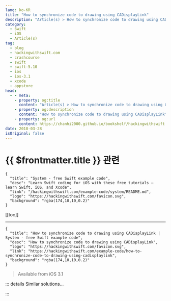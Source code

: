 ```yaml
---
lang: ko-KR
title: "How to synchronize code to drawing using CADisplayLink"
description: "Article(s) > How to synchronize code to drawing using CADisplayLink"
category:
  - Swift
  - iOS
  - Article(s)
tag: 
  - blog
  - hackingwithswift.com
  - crashcourse
  - swift
  - swift-5.10
  - ios
  - ios-3.1
  - xcode
  - appstore
head:
  - - meta:
    - property: og:title
      content: "Article(s) > How to synchronize code to drawing using CADisplayLink"
    - property: og:description
      content: "How to synchronize code to drawing using CADisplayLink"
    - property: og:url
      content: https://chanhi2000.github.io/bookshelf/hackingwithswift.com/example-code/how-to-synchronize-code-to-drawing-using-cadisplaylink.html
date: 2018-03-28
isOriginal: false
---
```


# {{ $frontmatter.title }} 관련

```component VPCard
{
  "title": "System - free Swift example code",
  "desc": "Learn Swift coding for iOS with these free tutorials – learn Swift, iOS, and Xcode",
  "link": "/hackingwithswift.com/example-code/system/README.md",
  "logo": "https://hackingwithswift.com/favicon.svg",
  "background": "rgba(174,10,10,0.2)"
}
```

[[toc]]

---

```component VPCard
{
  "title": "How to synchronize code to drawing using CADisplayLink | System - free Swift example code",
  "desc": "How to synchronize code to drawing using CADisplayLink",
  "logo": "https://hackingwithswift.com/favicon.svg",
  "link": "https://hackingwithswift.com/example-code/how-to-synchronize-code-to-drawing-using-cadisplaylink",
  "background": "rgba(174,10,10,0.2)"
}
```

> Available from iOS 3.1

<!-- TODO: 작성 -->

<!-- 
Lots of beginners think `Timer` is a great way to handle running apps or games so that update code is executed every time the screen is redrawn. Their logic is simple: update the app every 60th of a second and you're perfectly placed for smooth redraws.

The problem is, they are forgetting that `Timer` doesn't offer precise firing and can drift earlier or later than requested updates, and also has no idea about screen redraws and so could happily fire 10ms after a screen redraw just happened – and when you're working to 16.666ms frames, 10ms is a long time!

A smarter and faster solution is the `CADisplayLink` class, which automatically calls a method you define as soon as a screen redraw happens, so you always have maximum time to execute your update code. It's extremely simple to use – here's an example to get you started:

```swift
let displayLink = CADisplayLink(target: self, selector: #selector(update))
displayLink.add(to: .current, forMode: .common)
```

That will call a method called `update()` every 60th of a second by default. You can see it in action with this method stub:

```swift
@objc func update() {
    print("Updating!")
}
```

-->

::: details Similar solutions…

<!--
/quick-start/swiftui/how-to-synchronize-animations-from-one-view-to-another-with-matchedgeometryeffect">How to synchronize animations from one view to another with matchedGeometryEffect() 
/quick-start/concurrency/how-to-use-mainactor-to-run-code-on-the-main-queue">How to use @MainActor to run code on the main queue 
/quick-start/swiftui/how-to-use-instruments-to-profile-your-swiftui-code-and-identify-slow-layouts">How to use Instruments to profile your SwiftUI code and identify slow layouts 
/example-code/uikit/how-to-create-live-playgrounds-in-xcode">How to create live playgrounds in Xcode 
/example-code/uikit/how-to-make-your-user-interface-in-code">How to make your user interface in code</a>
-->

:::

